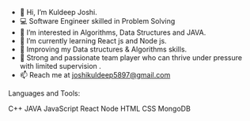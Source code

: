 - 👋 Hi, I’m Kuldeep Joshi.
- 💻 Software Engineer skilled in Problem Solving
- 👀 I’m interested in Algorithms, Data Structures and JAVA.
- 🌱 I’m currently learning  React js and Node js.
- 💼 Improving my Data structures & Algorithms skills.
- 💎 Strong and passionate team player who can thrive under pressure with limited supervision .
- 📫 Reach me at joshikuldeep5897@gmail.com

Languages and Tools:

C++ JAVA JavaScript React Node HTML CSS MongoDB

<!---
cooldeep5897/cooldeep5897 is a ✨ special ✨ repository because its `README.md` (this file) appears on your GitHub profile.
You can click the Preview link to take a look at your changes.
--->
